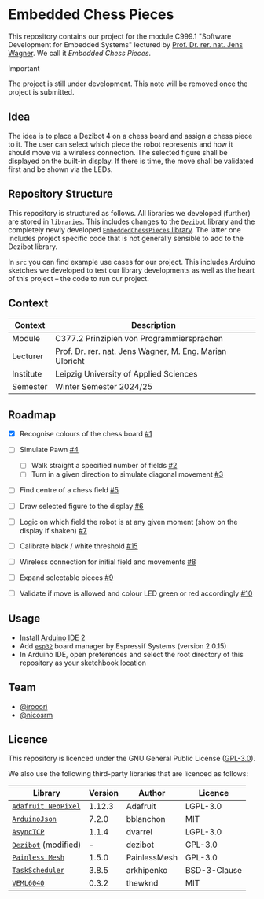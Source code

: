 # Embedded Chess Pieces

This repository contains our project for the module C999.1 "Software Development for Embedded Systems" lectured by [Prof. Dr. rer. nat. Jens Wagner](https://fim.htwk-leipzig.de/fakultaet/personen/professorinnen-und-professoren/jens-wagner/). We call it *Embedded Chess Pieces*.

> [!IMPORTANT]
> The project is still under development. This note will be removed once the project is submitted.


## Idea

The idea is to place a Dezibot 4 on a chess board and assign a chess piece to it. The user can select which piece the robot represents and how it should move via a wireless connection. The selected figure shall be displayed on the built-in display. If there is time, the move shall be validated first and be shown via the LEDs.


## Repository Structure

This repository is structured as follows. All libraries we developed (further) are stored in [`libraries`](./libraries/). This includes changes to the [`Dezibot` library](./libraries/Dezibot/) and the completely newly developed [`EmbeddedChessPieces` library](./libraries/EmbeddedChessPieces/). The latter one includes project specific code that is not generally sensible to add to the Dezibot library.

In `src` you can find example use cases for our project. This includes Arduino sketches we developed to test our library developments as well as the heart of this project – the code to run our project.


## Context

| Context    | Description                                                                         |
|------------|-------------------------------------------------------------------------------------|
| Module     | C377.2 Prinzipien von Programmiersprachen                                           |
| Lecturer   | Prof. Dr. rer. nat. Jens Wagner, M. Eng. Marian Ulbricht                            |
| Institute  | Leipzig University of Applied Sciences                                              |
| Semester   | Winter Semester 2024/25                                                             |


## Roadmap

- [x] Recognise colours of the chess board [#1](https://github.com/nicosrm/24-emb-chess/issues/1)
- [ ] Simulate Pawn [#4](https://github.com/nicosrm/24-emb-chess/issues/4)
    - [ ] Walk straight a specified number of fields [#2](https://github.com/nicosrm/24-emb-chess/issues/2)
    - [ ] Turn in a given direction to simulate diagonal movement [#3](https://github.com/nicosrm/24-emb-chess/issues/3)
- [ ] Find centre of a chess field [#5](https://github.com/nicosrm/24-emb-chess/issues/5)
- [ ] Draw selected figure to the display [#6](https://github.com/nicosrm/24-emb-chess/issues/6)
- [ ] Logic on which field the robot is at any given moment (show on the display if shaken) [#7](https://github.com/nicosrm/24-emb-chess/issues/7)
- [ ] Calibrate black / white threshold [#15](https://github.com/nicosrm/24-emb-chess/issues/15)
- [ ] Wireless connection for initial field and movements [#8](https://github.com/nicosrm/24-emb-chess/issues/8)
- [ ] Expand selectable pieces [#9](https://github.com/nicosrm/24-emb-chess/issues/9)
- [ ] Validate if move is allowed and colour LED green or red accordingly [#10](https://github.com/nicosrm/24-emb-chess/issues/10)


## Usage

- Install [Arduino IDE 2](https://github.com/arduino/arduino-ide)
- Add [`esp32`](https://github.com/espressif/arduino-esp32/releases/tag/2.0.15) board manager by Espressif Systems (version 2.0.15)
- In Arduino IDE, open preferences and select the root directory of this repository as your sketchbook location


## Team

- [@irooori](https://github.com/irooori)
- [@nicosrm](https://github.com/nicosrm)


## Licence

This repository is licenced under the GNU General Public License ([GPL-3.0](./LICENSE)).

We also use the following third-party libraries that are licenced as follows:

| Library                                                              | Version | Author       | Licence      |
|----------------------------------------------------------------------|---------|--------------|--------------|
| [`Adafruit NeoPixel`](https://github.com/adafruit/Adafruit_NeoPixel) | 1.12.3  | Adafruit     | LGPL-3.0     |
| [`ArduinoJson`](https://github.com/bblanchon/ArduinoJson)            | 7.2.0   | bblanchon    | MIT          |
| [`AsyncTCP`](https://github.com/dvarrel/AsyncTCP)                    | 1.1.4   | dvarrel      | LGPL-3.0     |
| [`Dezibot`](https://github.com/dezibot/dezibot) (modified)           | -       | dezibot      | GPL-3.0      |
| [`Painless Mesh`](https://gitlab.com/painlessMesh/painlessMesh)      | 1.5.0   | PainlessMesh | GPL-3.0      |
| [`TaskScheduler`](https://github.com/arkhipenko/TaskScheduler)       | 3.8.5   | arkhipenko   | BSD-3-Clause |
| [`VEML6040`](https://github.com/thewknd/VEML6040)                    | 0.3.2   | thewknd      | MIT          |
